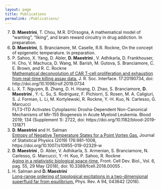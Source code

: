 ```yaml
---
layout: page
title: Publications
permalink: /Publications/
---
```


<ol reversed>

<li>
<strong>D. Maestrini</strong>, T. Chou, M.R. D’Orsogna, A mathematical model of “wanting”, “liking”, and brain reward circuitry in drug addiction. In preparation.</li>

<li>
<strong>D. Maestrini</strong>, S. Branciamore, M. Caselle, R.R. Rockne, On the concept of epigenetic temperature. In preparation.</li>

<li> P. Sahoo, X. Yang, D. Abler, <strong> D. Maestrini </strong>, V. Adhikarla, D. Frankhouser, H. Cho, V. Machuca, D. Wang, M. Barish, M. Gutova, S. Branciamore, C. E. Brown, and R. C. Rockne <br>
<a href="/Papers/Rsif2019.pdf">Mathematical deconvolution of CAR T-cell proliferation and exhaustion from real-time killing assay data.</a>
  J. R. Soc. Interface. 17:20190734, doi: http://doi.org/10.1098/rsif.2019.0734
	</li>


<li>L. X. T. Nguyen, B. Zhang, D. H. Hoang, D. Zhao, S. Branciamore, <strong> D. Maestrini </strong>, Y.-L. Su, S. Rodriguez, F. Pichiorri, S. Rosen, M. A. Caligiuri, S. J. Forman, L. Li, M. Kortylewski, R. Rockne, Y.-H. Kuo, N. Carlesso, G. Marcucci<br>
	FLT3-ITD Activates Cytoplasmic Drosha-Dependent Non-Canonical Mechanisms of Mir-155 Biogenesis in Acute Myeloid Leukemia. Blood 2019; 134 (Supplement 1): 2722, doi: https://doi.org/10.1182/blood-2019-131871
	</li>

<li> <strong> D. Maestrini </strong> and H. Salman <br>
<a href="/Papers/JSP2019.pdf">Entropy of Negative Temperature States for a Point Vortex Gas.</a>
  Journal of Statistical Physics (2019) 176:981–1008, https://doi.org/10.1007/s10955-019-02329-w
	</li>


<li><strong>D. Maestrini </strong>, D. Abler, V. Adhikarla, S. Armenian, S. Branciamore, N. Carlesso, G. Marcucci, Y.-H. Kuo, P. Sahoo, R. Rockne <br>
	  <a href="/Papers/Frontiers2018.pdf">Aging in a relativistic biological space-time.</a>
  	Front. Cell Dev. Biol., Vol. 6, pag. 55, 29 May (2018), doi: 10.3389/fcell.2018.00055 .
	</li>

<li> H. Salman and <strong> D. Maestrini </strong><br>
<a href="/Papers/PRA2016.pdf">Long-range ordering of topological excitations in a two-dimensional superfluid far from equilibrium.</a>
  Phys. Rev. A 94, 043642 (2016).
	</li>
	
	
</ol>






